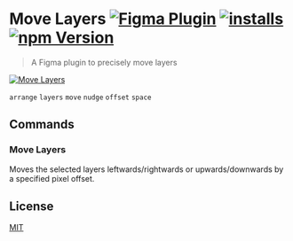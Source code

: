 # Move Layers [![Figma Plugin](https://img.shields.io/badge/figma-Move%20Layers-yellow?cacheSeconds=1800)](https://figma.com/community/plugin/767379204511357902/Move-Layers) [![installs](https://img.shields.io/endpoint?cacheSeconds=1800&url=https://yuanqing.github.io/figma-plugins-stats/plugin/767379204511357902/installs.json)](https://figma.com/community/plugin/767379204511357902/Move-Layers) [![npm Version](https://img.shields.io/npm/v/figma-move-layers?cacheSeconds=1800)](https://npmjs.com/package/figma-move-layers)

> A Figma plugin to precisely move layers

[![Move Layers](https://raw.githubusercontent.com/yuanqing/figma-plugins/main/packages/figma-move-layers/media/cover.png)](https://figma.com/community/plugin/767379204511357902/Move-Layers)

`arrange` `layers` `move` `nudge` `offset` `space`

## Commands

### Move Layers

Moves the selected layers leftwards/rightwards or upwards/downwards by a specified pixel offset.

## License

[MIT](/LICENSE.md)
